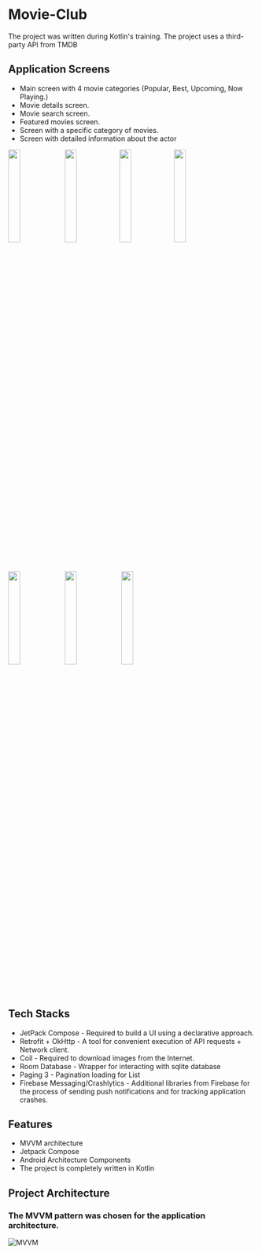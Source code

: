 # Movie-Club
The project was written during Kotlin's training. The project uses a third-party API from TMDB

## Application Screens
* Main screen with 4 movie categories (Popular, Best, Upcoming, Now Playing.)
* Movie details screen.
* Movie search screen.
* Featured movies screen.
* Screen with a specific category of movies.
* Screen with detailed information about the actor

<img src="https://user-images.githubusercontent.com/89124134/211809009-f3544de3-2482-47c5-b471-e409330a1575.png" width="22%"> <img src="https://user-images.githubusercontent.com/89124134/211809053-e88a3e95-af2f-4caf-8c49-2a55735c0fc6.png" width="22%"><img src="https://user-images.githubusercontent.com/89124134/213463939-f3d2cc92-9aff-402b-87cb-6e022f26f6e3.png" width="22%"><img src="https://user-images.githubusercontent.com/89124134/211809139-b96f69d2-d5dd-4527-bd24-0e0784606c77.png" width="22%">
<img src="https://user-images.githubusercontent.com/89124134/211809073-a742ae32-6d6b-4c85-b7ea-fe2993368afe.png" width="22%"> <img src="https://user-images.githubusercontent.com/89124134/211809090-77ec1ef3-8f55-445e-a8e6-9294559bbfbe.png" width="22%">  <img src="https://user-images.githubusercontent.com/89124134/211809154-60a92ee6-e1b2-4d79-ae0e-4cf1f3161457.png" width="22%">
## Tech Stacks
* JetPack Compose - Required to build a UI using a declarative approach.
* Retrofit + OkHttp - A tool for convenient execution of API requests + Network client.
* Coil - Required to download images from the Internet.
* Room Database - Wrapper for interacting with sqlite database
* Paging 3 - Pagination loading for List
* Firebase Messaging/Crashlytics -  Additional libraries from Firebase for the process of sending push notifications and for tracking application crashes.

## Features
* MVVM architecture
* Jetpack Compose
* Android Architecture Components
* The project is completely written in Kotlin

## Project Architecture
### The MVVM pattern was chosen for the application architecture.
![MVVM](https://user-images.githubusercontent.com/89124134/213107437-dfb8ed2b-481e-4eb3-8da0-336d061593a6.png)
